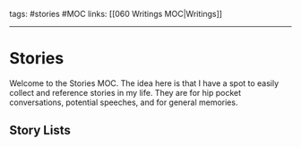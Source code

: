 tags: #stories #MOC
links: [[060 Writings MOC|Writings]] 

---
# Stories
Welcome to the Stories MOC. The idea here is that I have a spot to easily collect and reference stories in my life. They are for hip pocket conversations, potential speeches, and for general memories.
## Story Lists
